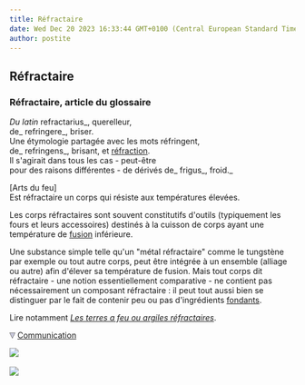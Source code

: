 ```yaml
---
title: Réfractaire
date: Wed Dec 20 2023 16:33:44 GMT+0100 (Central European Standard Time)
author: postite
---
```


## Réfractaire
### Réfractaire, article du glossaire
 _Du latin_ refractarius_, querelleur,  
de_ refringere_, briser.  
Une étymologie partagée avec les mots réfringent,  
de_ refringens_, brisant, et [réfraction](refraction.html).  
Il s'agirait dans tous les cas - peut-être  
pour des raisons différentes - de dérivés de_ frigus_, froid._

\[Arts du feu\]  
Est réfractaire un corps qui résiste aux températures élevées.

Les corps réfractaires sont souvent constitutifs d'outils (typiquement les fours et leurs accessoires) destinés à la cuisson de corps ayant une température de [fusion](fusion.html) inférieure.

Une substance simple telle qu'un "métal réfractaire" comme le tungstène par exemple ou tout autre corps, peut être intégrée à un ensemble (alliage ou autre) afin d'élever sa température de fusion. Mais tout corps dit réfractaire - une notion essentiellement comparative - ne contient pas nécessairement un composant réfractaire : il peut tout aussi bien se distinguer par le fait de contenir peu ou pas d'ingrédients [fondants](fondant.html).

Lire notamment _[Les terres a feu ou argiles réfractaires](terressupports.html#lesterresafeu)_.



![](images/flechebas.gif) [Communication](http://www.artrealite.com/annonceurs.htm) 

[![](https://cbonvin.fr/sites/regie.artrealite.com/visuels/campagne1.png)](index-2.html#20131014)

![](https://cbonvin.fr/sites/regie.artrealite.com/visuels/campagne2.png)